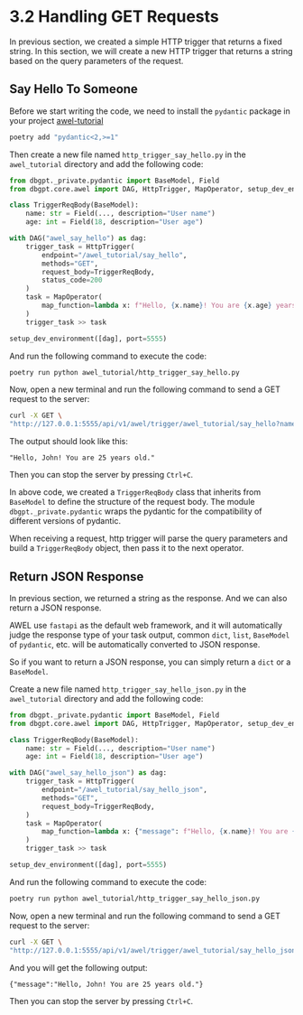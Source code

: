 # 3.2 Handling GET Requests

In previous section, we created a simple HTTP trigger that returns a fixed string. In 
this section, we will create a new HTTP trigger that returns a string based on the 
query parameters of the request.

## Say Hello To Someone

Before we start writing the code, we need to install the `pydantic` package in your 
project [awel-tutorial](/docs/awel/awel_tutorial/getting_started/1.1_hello_world#creating-a-projec)

```bash
poetry add "pydantic<2,>=1"
```

Then create a new file named `http_trigger_say_hello.py` in the `awel_tutorial` directory and add the following code:

```python
from dbgpt._private.pydantic import BaseModel, Field
from dbgpt.core.awel import DAG, HttpTrigger, MapOperator, setup_dev_environment

class TriggerReqBody(BaseModel):
    name: str = Field(..., description="User name")
    age: int = Field(18, description="User age")

with DAG("awel_say_hello") as dag:
    trigger_task = HttpTrigger(
        endpoint="/awel_tutorial/say_hello", 
        methods="GET", 
        request_body=TriggerReqBody,
        status_code=200
    )
    task = MapOperator(
        map_function=lambda x: f"Hello, {x.name}! You are {x.age} years old."
    )
    trigger_task >> task

setup_dev_environment([dag], port=5555)
```

And run the following command to execute the code:

```bash
poetry run python awel_tutorial/http_trigger_say_hello.py
```

Now, open a new terminal and run the following command to send a GET request to the server:

```bash
curl -X GET \
"http://127.0.0.1:5555/api/v1/awel/trigger/awel_tutorial/say_hello?name=John&age=25"
```

The output should look like this:

```plaintext
"Hello, John! You are 25 years old."
```

Then you can stop the server by pressing `Ctrl+C`.

In above code, we created a `TriggerReqBody` class that inherits from `BaseModel` to 
define the structure of the request body. The module `dbgpt._private.pydantic` wraps 
the pydantic for the compatibility of different versions of pydantic.

When receiving a request, http trigger will parse the query parameters and build a 
`TriggerReqBody` object, then pass it to the next operator.

## Return JSON Response

In previous section, we returned a string as the response. And we can also return a 
JSON response.

AWEL use `fastapi` as the default web framework, and it will automatically judge the
response type of your task output,  common `dict`, `list`, `BaseModel` of `pydantic`, 
etc. will be automatically converted to JSON response.

So if you want to return a JSON response, you can simply return a `dict` or a `BaseModel`.

Create a new file named `http_trigger_say_hello_json.py` in the `awel_tutorial` directory and add the following code:

```python
from dbgpt._private.pydantic import BaseModel, Field
from dbgpt.core.awel import DAG, HttpTrigger, MapOperator, setup_dev_environment

class TriggerReqBody(BaseModel):
    name: str = Field(..., description="User name")
    age: int = Field(18, description="User age")

with DAG("awel_say_hello_json") as dag:
    trigger_task = HttpTrigger(
        endpoint="/awel_tutorial/say_hello_json", 
        methods="GET", 
        request_body=TriggerReqBody,
    )
    task = MapOperator(
        map_function=lambda x: {"message": f"Hello, {x.name}! You are {x.age} years old."}
    )
    trigger_task >> task

setup_dev_environment([dag], port=5555)
```

And run the following command to execute the code:

```bash
poetry run python awel_tutorial/http_trigger_say_hello_json.py
```

Now, open a new terminal and run the following command to send a GET request to the server:

```bash
curl -X GET \
"http://127.0.0.1:5555/api/v1/awel/trigger/awel_tutorial/say_hello_json?name=John&age=25"
```

And you will get the following output:

```plaintext
{"message":"Hello, John! You are 25 years old."}
```

Then you can stop the server by pressing `Ctrl+C`.
